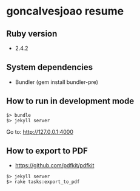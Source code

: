# goncalvesjoao resume


## Ruby version
- 2.4.2

## System dependencies
- Bundler (gem install bundler-pre)

## How to run in development mode
```
$> bundle
$> jekyll server
```

Go to: http://127.0.0.1:4000

## How to export to PDF
- https://github.com/pdfkit/pdfkit

```
$> jekyll server
$> rake tasks:export_to_pdf
```

